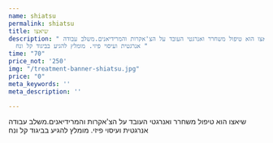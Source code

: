 ```yaml
---
name: shiatsu
permalink: shiatsu
title: שיאצו
description: " שיאצו הוא טיפול משחרר ואנרגטי העובד על הצ'אקרות והמרידיאנים.משלב עבודה
  אנרגטית ועיסוי פיזי. מומלץ להגיע בביגוד קל ונח "
time: "70"
price_not: '250'
img: "/treatment-banner-shiatsu.jpg"
price: "0"
meta_keywords: ''
meta_description: ''

---
```

שיאצו הוא טיפול משחרר ואנרגטי העובד על הצ'אקרות והמרידיאנים.משלב עבודה אנרגטית ועיסוי פיזי.
מומלץ להגיע בביגוד קל ונח